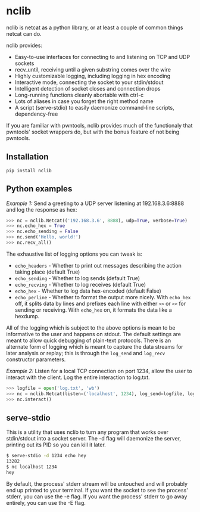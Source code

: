 nclib
=====

nclib is netcat as a python library, or at least a couple of common things
netcat can do.

nclib provides:
- Easy-to-use interfaces for connecting to and listening on TCP and UDP sockets
- recv_until, receiving until a given substring comes over the wire
- Highly customizable logging, including logging in hex encoding
- Interactive mode, connecting the socket to your stdin/stdout
- Intelligent detection of socket closes and connection drops
- Long-running functions cleanly abortable with ctrl-c
- Lots of aliases in case you forget the right method name
- A script (serve-stdio) to easily daemonize command-line scripts, dependency-free

If you are familiar with pwntools, nclib provides much of the functionaly that
pwntools' socket wrappers do, but with the bonus feature of not being pwntools.

## Installation

`pip install nclib`

## Python examples

*Example 1:* Send a greeting to a UDP server listening at 192.168.3.6:8888 and log the
response as hex:

```python
>>> nc = nclib.Netcat(('192.168.3.6', 8888), udp=True, verbose=True)
>>> nc.echo_hex = True
>>> nc.echo_sending = False
>>> nc.send('Hello, world!')
>>> nc.recv_all()
```

The exhaustive list of logging options you can tweak is:

- `echo_headers` - Whether to print out messages describing the action taking place (default True)
- `echo_sending` - Whether to log sends (default True)
- `echo_recving` - Whether to log receives (default True)
- `echo_hex`     - Whether to log data hex-encoded (default False)
- `echo_perline` - Whether to format the output more nicely. With `echo_hex` off, it splits data by
                   lines and prefixes each line with either `>>` or `<<` for sending or receiving.
				   With `echo_hex` on, it formats the data like a hexdump.

All of the logging which is subject to the above options is mean to be informative to the user and happens on stdout. The default settings are meant to allow quick debugging of plain-text protocols.
There is an alternate form of logging which is meant to capture the data streams for later analysis or replay; this is through the `log_send` and `log_recv` constructor parameters.

*Example 2:* Listen for a local TCP connection on port 1234, allow the user to interact
with the client. Log the entire interaction to log.txt.

```python
>>> logfile = open('log.txt', 'wb')
>>> nc = nclib.Netcat(listen=('localhost', 1234), log_send=logfile, log_recv=logfile)
>>> nc.interact()
```

## serve-stdio

This is a utility that uses nclib to turn any program that works over
stdin/stdout into a socket server. The -d flag will daemonize the server,
printing out its PID so you can kill it later.

```bash
$ serve-stdio -d 1234 echo hey
13282
$ nc localhost 1234
hey
```

By default, the process' stderr stream will be untouched and will probably end
up printed to your terminal.  If you want the socket to see the process'
stderr, you can use the -e flag. If you want the process' stderr to go away
entirely, you can use the -E flag.
